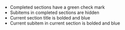 - Completed sections have a green check mark
- Subitems in completed sections are hidden
- Current section title is bolded and blue
- Current subitem in current section is bolded and blue
